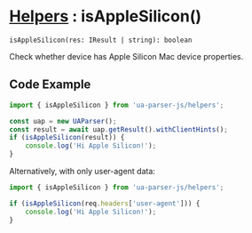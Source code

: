 # [Helpers](/api/submodules/helpers/overview) : isAppleSilicon()

`isAppleSilicon(res: IResult | string): boolean`

Check whether device has Apple Silicon Mac device properties.

## Code Example

```js [example-client.js]
import { isAppleSilicon } from 'ua-parser-js/helpers';

const uap = new UAParser();
const result = await uap.getResult().withClientHints();
if (isAppleSilicon(result)) {
    console.log('Hi Apple Silicon!');    
}
```

Alternatively, with only user-agent data:

```js [example-server.js]
import { isAppleSilicon } from 'ua-parser-js/helpers';

if (isAppleSilicon(req.headers['user-agent'])) {
    console.log('Hi Apple Silicon!');    
}
```